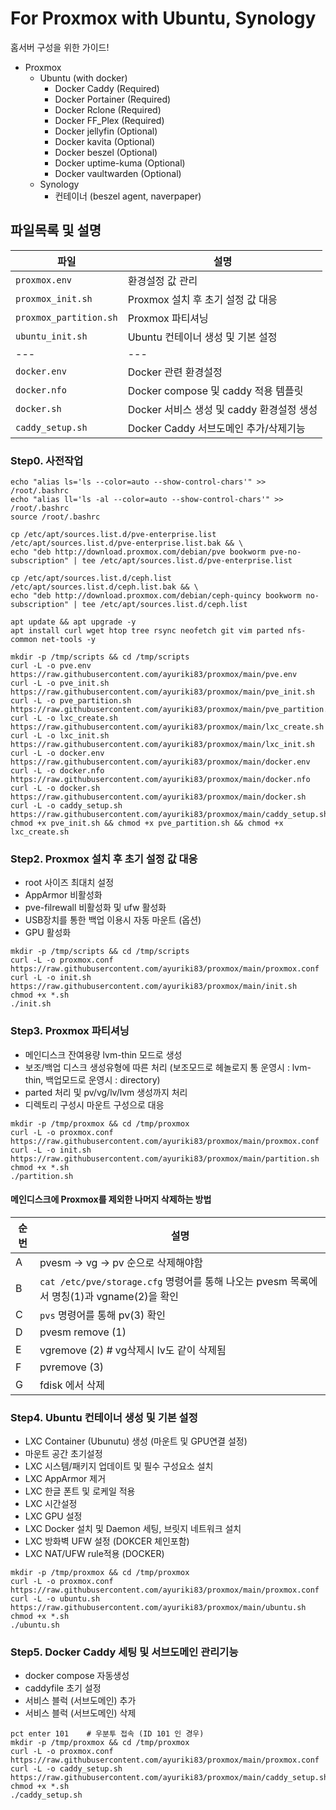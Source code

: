 # For Proxmox with Ubuntu, Synology

홈서버 구성을 위한 가이드!
- Proxmox
  - Ubuntu (with docker)
    - Docker Caddy (Required)
    - Docker Portainer (Required)
    - Docker Rclone (Required)
    - Docker FF_Plex (Required)
    - Docker jellyfin (Optional)
    - Docker kavita (Optional)
    - Docker beszel (Optional)
    - Docker uptime-kuma (Optional)
    - Docker vaultwarden (Optional)
  - Synology
    - 컨테이너 (beszel agent, naverpaper)

## 파일목록 및 설명

| 파일 | 설명 |
| --- | --- |
| `proxmox.env` | 환경설정 값 관리 |
| `proxmox_init.sh` | Proxmox 설치 후 초기 설정 값 대응 |
| `proxmox_partition.sh` | Proxmox 파티셔닝 |
| `ubuntu_init.sh` | Ubuntu 컨테이너 생성 및 기본 설정 |
| --- | --- |
| `docker.env` | Docker 관련 환경설정 |
| `docker.nfo` | Docker compose 및 caddy 적용 템플릿 |
| `docker.sh` | Docker 서비스 생성 및 caddy 환경설정 생성 |
| `caddy_setup.sh` | Docker Caddy 서브도메인 추가/삭제기능  |

### Step0. 사전작업
```
echo "alias ls='ls --color=auto --show-control-chars'" >> /root/.bashrc
echo "alias ll='ls -al --color=auto --show-control-chars'" >> /root/.bashrc
source /root/.bashrc

cp /etc/apt/sources.list.d/pve-enterprise.list /etc/apt/sources.list.d/pve-enterprise.list.bak && \
echo "deb http://download.proxmox.com/debian/pve bookworm pve-no-subscription" | tee /etc/apt/sources.list.d/pve-enterprise.list

cp /etc/apt/sources.list.d/ceph.list /etc/apt/sources.list.d/ceph.list.bak && \
echo "deb http://download.proxmox.com/debian/ceph-quincy bookworm no-subscription" | tee /etc/apt/sources.list.d/ceph.list

apt update && apt upgrade -y
apt install curl wget htop tree rsync neofetch git vim parted nfs-common net-tools -y

mkdir -p /tmp/scripts && cd /tmp/scripts
curl -L -o pve.env https://raw.githubusercontent.com/ayuriki83/proxmox/main/pve.env
curl -L -o pve_init.sh https://raw.githubusercontent.com/ayuriki83/proxmox/main/pve_init.sh
curl -L -o pve_partition.sh https://raw.githubusercontent.com/ayuriki83/proxmox/main/pve_partition.sh
curl -L -o lxc_create.sh https://raw.githubusercontent.com/ayuriki83/proxmox/main/lxc_create.sh
curl -L -o lxc_init.sh https://raw.githubusercontent.com/ayuriki83/proxmox/main/lxc_init.sh
curl -L -o docker.env https://raw.githubusercontent.com/ayuriki83/proxmox/main/docker.env
curl -L -o docker.nfo https://raw.githubusercontent.com/ayuriki83/proxmox/main/docker.nfo
curl -L -o docker.sh https://raw.githubusercontent.com/ayuriki83/proxmox/main/docker.sh
curl -L -o caddy_setup.sh https://raw.githubusercontent.com/ayuriki83/proxmox/main/caddy_setup.sh
chmod +x pve_init.sh && chmod +x pve_partition.sh && chmod +x lxc_create.sh
```

### Step2. Proxmox 설치 후 초기 설정 값 대응
- root 사이즈 최대치 설정
- AppArmor 비활성화
- pve-filrewall 비활성화 및 ufw 활성화
- USB장치를 통한 백업 이용시 자동 마운트 (옵션)
- GPU 활성화
```
mkdir -p /tmp/scripts && cd /tmp/scripts
curl -L -o proxmox.conf https://raw.githubusercontent.com/ayuriki83/proxmox/main/proxmox.conf
curl -L -o init.sh https://raw.githubusercontent.com/ayuriki83/proxmox/main/init.sh
chmod +x *.sh
./init.sh
```

### Step3. Proxmox 파티셔닝
- 메인디스크 잔여용량 lvm-thin 모드로 생성
- 보조/백업 디스크 생성유형에 따른 처리 (보조모드로 헤놀로지 통 운영시 : lvm-thin, 백업모드로 운영시 : directory)
- parted 처리 및 pv/vg/lv/lvm 생성까지 처리
- 디렉토리 구성시 마운트 구성으로 대응
```
mkdir -p /tmp/proxmox && cd /tmp/proxmox
curl -L -o proxmox.conf https://raw.githubusercontent.com/ayuriki83/proxmox/main/proxmox.conf
curl -L -o init.sh https://raw.githubusercontent.com/ayuriki83/proxmox/main/partition.sh
chmod +x *.sh
./partition.sh
```

#### 메인디스크에 Proxmox를 제외한 나머지 삭제하는 방법
| 순번 | 설명 |
| --- | --- |
| A | pvesm -> vg -> pv 순으로 삭제해야함 |
| B | `cat /etc/pve/storage.cfg` 명령어를 통해 나오는 pvesm 목록에서 명칭(1)과 vgname(2)을 확인 |
| C | `pvs` 명령어를 통해 pv(3) 확인 |
| D | pvesm remove (1) |
| E | vgremove (2)    # vg삭제시 lv도 같이 삭제됨 |
| F | pvremove (3) |
| G | fdisk 에서 삭제 |

### Step4. Ubuntu 컨테이너 생성 및 기본 설정
- LXC Container (Ubunutu) 생성 (마운트 및 GPU연결 설정)
- 마운트 공간 초기설정
- LXC 시스템/패키지 업데이트 및 필수 구성요소 설치
- LXC AppArmor 제거
- LXC 한글 폰트 및 로케일 적용
- LXC 시간설정
- LXC GPU 설정
- LXC Docker 설치 및 Daemon 세팅, 브릿지 네트워크 설치
- LXC 방화벽 UFW 설정 (DOKCER 체인포함)
- LXC NAT/UFW rule적용 (DOCKER)
```
mkdir -p /tmp/proxmox && cd /tmp/proxmox
curl -L -o proxmox.conf https://raw.githubusercontent.com/ayuriki83/proxmox/main/proxmox.conf
curl -L -o ubuntu.sh https://raw.githubusercontent.com/ayuriki83/proxmox/main/ubuntu.sh
chmod +x *.sh
./ubuntu.sh
```

### Step5. Docker Caddy 세팅 및 서브도메인 관리기능
- docker compose 자동생성
- caddyfile 초기 설정
- 서비스 블럭 (서브도메인) 추가
- 서비스 블럭 (서브도메인) 삭제
```
pct enter 101    # 우분투 접속 (ID 101 인 경우)
mkdir -p /tmp/proxmox && cd /tmp/proxmox
curl -L -o proxmox.conf https://raw.githubusercontent.com/ayuriki83/proxmox/main/proxmox.conf
curl -L -o caddy_setup.sh https://raw.githubusercontent.com/ayuriki83/proxmox/main/caddy_setup.sh
chmod +x *.sh
./caddy_setup.sh
```
